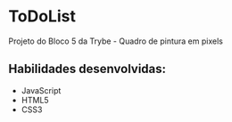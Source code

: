 # ToDoList
Projeto do Bloco 5 da Trybe - Quadro de pintura em pixels

## Habilidades desenvolvidas:
<ul>
<li>JavaScript</li>
<li>HTML5</li>
<li>CSS3</li>
</ul>
